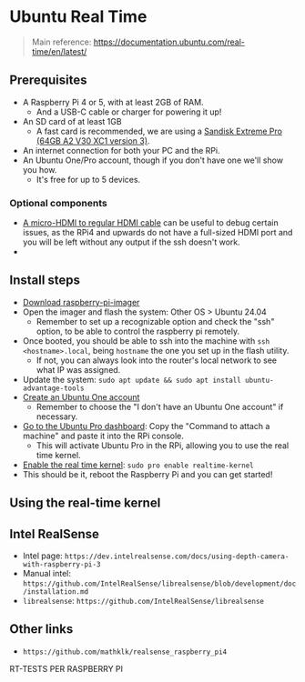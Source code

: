 # Ubuntu Real Time
> Main reference: https://documentation.ubuntu.com/real-time/en/latest/

## Prerequisites
- A Raspberry Pi 4 or 5, with at least 2GB of RAM.
  - And a USB-C cable or charger for powering it up!
- An SD card of at least 1GB
  - A fast card is recommended, we are using a [Sandisk Extreme Pro (64GB A2 V30 XC1 version 3)](https://amzn.eu/d/088skAH).
- An internet connection for both your PC and the RPi.
- An Ubuntu One/Pro account, though if you don't have one we'll show you how.
  - It's free for up to 5 devices.

### Optional components
- [A micro-HDMI to regular HDMI cable](https://amzn.eu/d/cu1kO97) can be useful to debug certain issues, as the RPi4 and upwards do not have a full-sized HDMI port and you will be left without any output if the ssh doesn't work.
- 

## Install steps

- [Download raspberry-pi-imager](https://www.raspberrypi.com/software/)
- Open the imager and flash the system: Other OS > Ubuntu 24.04
  - Remember to set up a recognizable option and check the "ssh" option, to be able to control
    the raspberry pi remotely.
- Once booted, you should be able to ssh into the machine with `ssh <hostname>.local`, being `hostname` 
  the one you set up in the flash utility.
  - If not, you can always look into the router's local network to see what IP was assigned.
- Update the system: `sudo apt update && sudo apt install ubuntu-advantage-tools`
- [Create an Ubuntu One account](https://login.ubuntu.com/)
  - Remember to choose the "I don't have an Ubuntu One account" if necessary.
- [Go to the Ubuntu Pro dashboard](https://ubuntu.com/pro/dashboard): Copy the "Command to attach a machine" and paste it into the RPi console.
  - This will activate Ubuntu Pro in the RPi, allowing you to use the real time kernel.
- [Enable the real time kernel](https://documentation.ubuntu.com/pro-client/en/latest/howtoguides/enable_realtime_kernel/): `sudo pro enable realtime-kernel`
- This should be it, reboot the Raspberry Pi and you can get started!

## Using the real-time kernel


## Intel RealSense

- Intel page: `https://dev.intelrealsense.com/docs/using-depth-camera-with-raspberry-pi-3`
- Manual intel: `https://github.com/IntelRealSense/librealsense/blob/development/doc/installation.md`
- `librealsense`: `https://github.com/IntelRealSense/librealsense`

## Other links

- `https://github.com/mathklk/realsense_raspberry_pi4`

RT-TESTS PER RASPBERRY PI